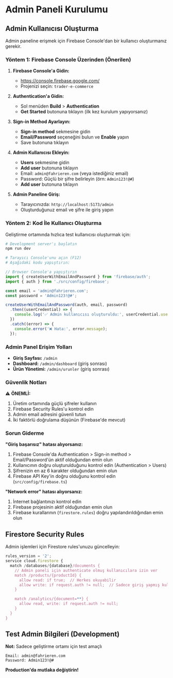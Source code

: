 # Admin Paneli Kurulumu

## Admin Kullanıcısı Oluşturma

Admin paneline erişmek için Firebase Console'dan bir kullanıcı oluşturmanız gerekir.

### Yöntem 1: Firebase Console Üzerinden (Önerilen)

1. **Firebase Console'a Gidin:**
    - https://console.firebase.google.com/
    - Projenizi seçin: `trader-e-commerce`

2. **Authentication'a Gidin:**
    - Sol menüden **Build** > **Authentication**
    - **Get Started** butonuna tıklayın (ilk kez kurulum yapıyorsanız)

3. **Sign-in Method Ayarlayın:**
    - **Sign-in method** sekmesine gidin
    - **Email/Password** seçeneğini bulun ve **Enable** yapın
    - Save butonuna tıklayın

4. **Admin Kullanıcısı Ekleyin:**
    - **Users** sekmesine gidin
    - **Add user** butonuna tıklayın
    - Email: `admin@fahrieren.com` (veya istediğiniz email)
    - Password: Güçlü bir şifre belirleyin (örn: `Admin123!@#`)
    - **Add user** butonuna tıklayın

5. **Admin Paneline Giriş:**
    - Tarayıcınızda: `http://localhost:5173/admin`
    - Oluşturduğunuz email ve şifre ile giriş yapın

### Yöntem 2: Kod İle Kullanıcı Oluşturma

Geliştirme ortamında hızlıca test kullanıcısı oluşturmak için:

```bash
# Development server'ı başlatın
npm run dev

# Tarayıcı Console'unu açın (F12)
# Aşağıdaki kodu yapıştırın:
```

```javascript
// Browser Console'a yapıştırın
import { createUserWithEmailAndPassword } from 'firebase/auth';
import { auth } from './src/config/firebase';

const email = 'admin@fahrieren.com';
const password = 'Admin123!@#';

createUserWithEmailAndPassword(auth, email, password)
  .then((userCredential) => {
    console.log('✅ Admin kullanıcısı oluşturuldu:', userCredential.user.email);
  })
  .catch((error) => {
    console.error('❌ Hata:', error.message);
  });
```

### Admin Panel Erişim Yolları

- **Giriş Sayfası:** `/admin`
- **Dashboard:** `/admin/dashboard` (giriş sonrası)
- **Ürün Yönetimi:** `/admin/urunler` (giriş sonrası)

### Güvenlik Notları

⚠️ **ÖNEMLİ:**

1. Üretim ortamında güçlü şifreler kullanın
2. Firebase Security Rules'u kontrol edin
3. Admin email adresini güvenli tutun
4. İki faktörlü doğrulama düşünün (Firebase'de mevcut)

### Sorun Giderme

**"Giriş başarısız" hatası alıyorsanız:**

1. Firebase Console'da Authentication > Sign-in method > Email/Password'ün aktif olduğundan emin olun
2. Kullanıcının doğru oluşturulduğunu kontrol edin (Authentication > Users)
3. Şifrenizin en az 6 karakter olduğundan emin olun
4. Firebase API Key'in doğru olduğunu kontrol edin (`src/config/firebase.ts`)

**"Network error" hatası alıyorsanız:**

1. İnternet bağlantınızı kontrol edin
2. Firebase projesinin aktif olduğundan emin olun
3. Firebase kurallarının (`firestore.rules`) doğru yapılandırıldığından emin olun

## Firestore Security Rules

Admin işlemleri için Firestore rules'unuzu güncelleyin:

```javascript
rules_version = '2';
service cloud.firestore {
  match /databases/{database}/documents {
    // Admin paneli için authenticate olmuş kullanıcılara izin ver
    match /products/{productId} {
      allow read: if true;  // Herkes okuyabilir
      allow write: if request.auth != null;  // Sadece giriş yapmış kullanıcılar yazabilir
    }

    match /analytics/{document=**} {
      allow read, write: if request.auth != null;
    }
  }
}
```

## Test Admin Bilgileri (Development)

**Not:** Sadece geliştirme ortamı için test amaçlı

```
Email: admin@fahrieren.com
Password: Admin123!@#
```

**Production'da mutlaka değiştirin!**
